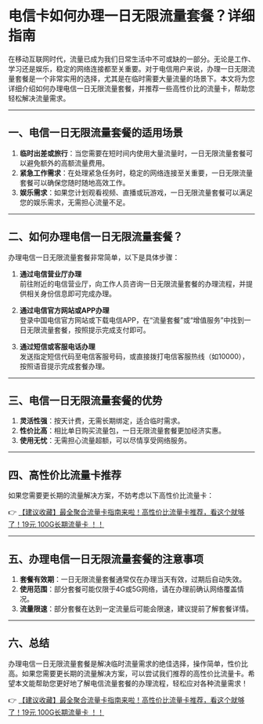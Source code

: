 # 电信卡如何办理一日无限流量套餐？详细指南

在移动互联网时代，流量已成为我们日常生活中不可或缺的一部分。无论是工作、学习还是娱乐，稳定的网络连接都至关重要。对于电信用户来说，办理一日无限流量套餐是一个非常实用的选择，尤其是在临时需要大量流量的场景下。本文将为您详细介绍如何办理电信一日无限流量套餐，并推荐一些高性价比的流量卡，帮助您轻松解决流量需求。

---

## 一、电信一日无限流量套餐的适用场景

1. **临时出差或旅行**：当您需要在短时间内使用大量流量时，一日无限流量套餐可以避免额外的高额流量费用。
2. **紧急工作需求**：在处理紧急任务时，稳定的网络连接至关重要，一日无限流量套餐可以确保您随时随地高效工作。
3. **娱乐需求**：如果您计划观看视频、直播或玩游戏，一日无限流量套餐可以满足您的娱乐需求，无需担心流量不足。

---

## 二、如何办理电信一日无限流量套餐？

办理电信一日无限流量套餐非常简单，以下是具体步骤：

1. **通过电信营业厅办理**  
   前往附近的电信营业厅，向工作人员咨询一日无限流量套餐的办理流程，并提供相关身份信息即可完成办理。

2. **通过电信官方网站或APP办理**  
   登录中国电信官方网站或下载电信APP，在“流量套餐”或“增值服务”中找到一日无限流量套餐，按照提示完成支付即可。

3. **通过短信或客服电话办理**  
   发送指定短信代码至电信客服号码，或直接拨打电信客服热线（如10000），按照语音提示完成套餐办理。

---

## 三、电信一日无限流量套餐的优势

1. **灵活性强**：按天计费，无需长期绑定，适合临时需求。
2. **性价比高**：相比单日购买流量包，一日无限流量套餐更加经济实惠。
3. **使用无忧**：无需担心流量超额，可以尽情享受网络服务。

---

## 四、高性价比流量卡推荐

如果您需要更长期的流量解决方案，不妨考虑以下高性价比流量卡：

👉 [【建议收藏】最全聚合流量卡指南来啦！高性价比流量卡推荐，看这个就够了！19元 100G长期流量卡 ！！](https://bit.ly/Liuliangka)

---

## 五、办理电信一日无限流量套餐的注意事项

1. **套餐有效期**：一日无限流量套餐通常仅在办理当天有效，过期后自动失效。
2. **使用范围**：部分套餐可能仅限于4G或5G网络，请在办理前确认网络覆盖情况。
3. **流量限速**：部分套餐在达到一定流量后可能会限速，建议提前了解套餐详情。

---

## 六、总结

办理电信一日无限流量套餐是解决临时流量需求的绝佳选择，操作简单，性价比高。如果您需要更长期的流量解决方案，可以尝试我们推荐的高性价比流量卡。希望本文能帮助您更好地了解电信流量套餐的办理流程，轻松应对各种流量需求！

👉 [【建议收藏】最全聚合流量卡指南来啦！高性价比流量卡推荐，看这个就够了！19元 100G长期流量卡 ！！](https://bit.ly/Liuliangka)